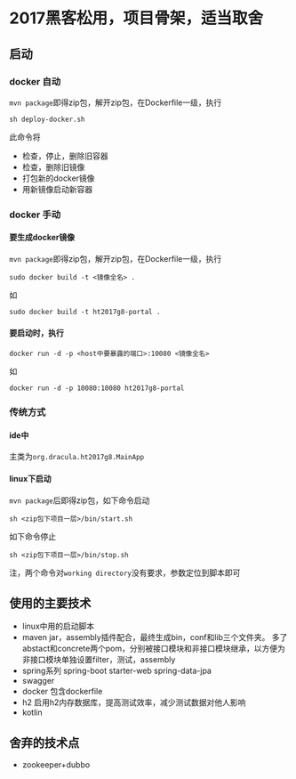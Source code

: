# 2017黑客松用，项目骨架，适当取舍

## 启动

### docker 自动
`mvn package`即得zip包，解开zip包，在Dockerfile一级，执行
```
sh deploy-docker.sh
```
此命令将
* 检查，停止，删除旧容器
* 检查，删除旧镜像
* 打包新的docker镜像
* 用新镜像启动新容器

### docker 手动
#### 要生成docker镜像
`mvn package`即得zip包，解开zip包，在Dockerfile一级，执行
```
sudo docker build -t <镜像全名> .
```
如
```
sudo docker build -t ht2017g8-portal .
```

#### 要启动时，执行
```
docker run -d -p <host中要暴露的端口>:10080 <镜像全名>
```
如
```
docker run -d -p 10080:10080 ht2017g8-portal
```

### 传统方式

#### ide中
主类为`org.dracula.ht2017g8.MainApp`

#### linux下启动
`mvn package`后即得zip包，如下命令启动
```
sh <zip包下项目一层>/bin/start.sh
```
如下命令停止
```
sh <zip包下项目一层>/bin/stop.sh
```
注，两个命令对`working directory`没有要求，参数定位到脚本即可

## 使用的主要技术
* linux中用的启动脚本
* maven
jar，assembly插件配合，最终生成bin，conf和lib三个文件夹。
多了abstact和concrete两个pom，分别被接口模块和非接口模块继承，以方便为非接口模块单独设置filter，测试，assembly
* spring系列
spring-boot
starter-web
spring-data-jpa
* swagger
* docker
包含dockerfile
* h2
启用h2内存数据库，提高测试效率，减少测试数据对他人影响
* kotlin
## 舍弃的技术点
* zookeeper+dubbo

